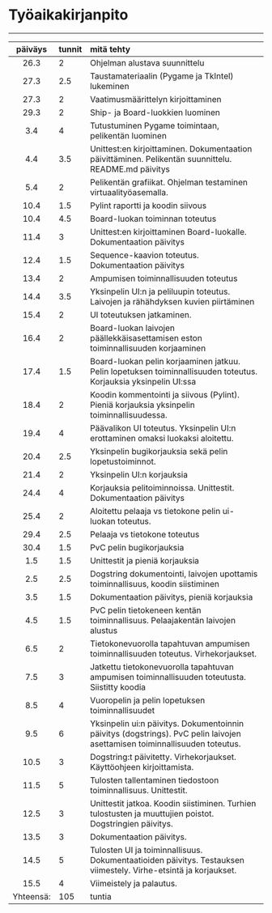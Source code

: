 # Työaikakirjanpito

---

| päiväys | tunnit | mitä tehty |
| :------:|:-------|:-----------|
| 26.3 | 2 | Ohjelman alustava suunnittelu
| 27.3 | 2.5 | Taustamateriaalin (Pygame ja TkIntel) lukeminen
| 27.3 | 2 | Vaatimusmäärittelyn kirjoittaminen
| 29.3 | 2 |Ship- ja Board-luokkien luominen
| 3.4 | 4 | Tutustuminen Pygame toimintaan, pelikentän luominen 
| 4.4 | 3.5 | Unittest:en kirjoittaminen. Dokumentaation päivittäminen. Pelikentän suunnittelu. README.md päivitys
|5.4| 2 | Pelikentän grafiikat. Ohjelman testaminen virtuaalityöasemalla.
|10.4| 1.5 | Pylint raportti ja koodin siivous
|10.4| 4.5 | Board-luokan toiminnan toteutus
|11.4|3| Unittest:en kirjoittaminen Board-luokalle. Dokumentaation päivitys
|12.4|1.5| Sequence-kaavion toteutus. Dokumentaation päivitys
|13.4| 2 | Ampumisen toiminnallisuuden toteutus
|14.4|3.5| Yksinpelin UI:n ja peliluupin toteutus. Laivojen ja rähähdyksen kuvien piirtäminen
|15.4|2| UI toteutuksen jatkaminen.
|16.4| 2 | Board-luokan laivojen päällekkäisasettamisen eston toiminnallisuuden korjaaminen
|17.4| 1.5| Board-luokan pelin korjaaminen jatkuu. Pelin lopetuksen toiminnallisuuden toteutus. Korjauksia yksinpelin UI:ssa
|18.4| 2 | Koodin kommentointi ja siivous (Pylint). Pieniä korjauksia yksinpelin toiminnallisuudessa.
|19.4| 4 | Päävalikon UI toteutus. Yksinpelin UI:n erottaminen omaksi luokaksi aloitettu.
|20.4| 2.5| Yksinpelin bugikorjauksia sekä pelin lopetustoiminnot.
|21.4| 2 | Yksinpelin UI:n korjauksia
|24.4| 4 | Korjauksia pelitoiminnoissa. Unittestit. Dokumentaation päivitys
|25.4|2| Aloitettu pelaaja vs tietokone pelin ui-luokan toteutus.
|29.4|2.5| Pelaaja vs tietokone toteutus
|30.4| 1.5| PvC pelin bugikorjauksia
|1.5|1.5| Unittestit ja pieniä korjauksia
|2.5|2.5| Dogstring dokumentointi, laivojen upottamis toiminnallisuus, koodin siistiminen
|3.5|1.5| Dokumentaation päivitys, pieniä korjauksia
|4.5|1.5| PvC pelin tietokeneen kentän toiminnallisuus. Pelaajakentän laivojen alustus
|6.5|2| Tietokonevuorolla tapahtuvan ampumisen toiminnallisuuden toteutus. Virhekorjaukset.
|7.5|3| Jatkettu tietokonevuorolla tapahtuvan ampumisen toiminnallisuuden toteutusta. Siistitty koodia
|8.5|4| Vuoropelin ja pelin lopetuksen toiminnallisuudet
|9.5|6| Yksinpelin ui:n päivitys. Dokumentoinnin päivitys (dogstrings). PvC pelin laivojen asettamisen toiminnallisuuden toteutus.
|10.5|3| Dogstring:t päivitetty. Virhekorjaukset. Käyttöohjeen kirjoittamista.
|11.5|5| Tulosten tallentaminen tiedostoon toiminnallisuus. Unittestit.
|12.5|3| Unittestit jatkoa. Koodin siistiminen. Turhien tulostusten ja muuttujien poistot. Dogstringien päivitys.
|13.5|3| Dokumentaation päivitys. 
|14.5|5| Tulosten UI ja toiminnallisuus. Dokumentaatioiden päivitys. Testauksen viimestely. Virhe-etsintä ja korjaukset.
|15.5|4| Viimeistely ja palautus. 
|Yhteensä:| 105 | tuntia
